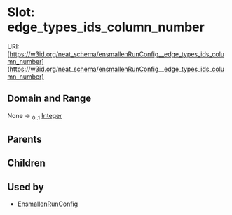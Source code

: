 
# Slot: edge_types_ids_column_number




URI: [https://w3id.org/neat_schema/ensmallenRunConfig__edge_types_ids_column_number](https://w3id.org/neat_schema/ensmallenRunConfig__edge_types_ids_column_number)


## Domain and Range

None &#8594;  <sub>0..1</sub> [Integer](types/Integer.md)

## Parents


## Children


## Used by

 * [EnsmallenRunConfig](EnsmallenRunConfig.md)
